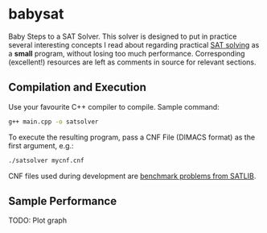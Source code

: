 # babysat

Baby Steps to a SAT Solver. This solver is designed to put in practice several interesting concepts I read about regarding practical [SAT solving](https://en.wikipedia.org/wiki/Boolean_satisfiability_problem) as a **small** program, without losing too much performance. Corresponding (excellent!) resources are left as comments in source for relevant sections.

## Compilation and Execution

Use your favourite C++ compiler to compile. Sample command:

```sh
g++ main.cpp -o satsolver
```

To execute the resulting program, pass a CNF File (DIMACS format) as the first argument, e.g.:

```sh
./satsolver mycnf.cnf
```

CNF files used during development are [benchmark problems from SATLIB](https://www.cs.ubc.ca/~hoos/SATLIB/benchm.html).

## Sample Performance

TODO: Plot graph
